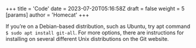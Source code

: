 +++
title = 'Code'
date = 2023-07-20T05:16:58Z
draft = false
weight = 5
[params]
    author = 'Homecat'
+++

If you’re on a Debian-based distribution, such as Ubuntu, try apt command `$ sudo apt install git-all`. For more options, there are instructions for installing on several different Unix distributions on the Git website.
